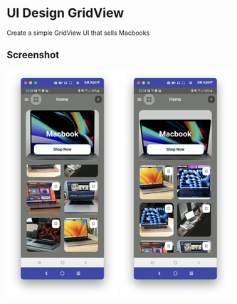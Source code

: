 # UI Design GridView 
Create a simple GridView UI that sells Macbooks

## Screenshot
[<img src="assets/screenshot/img_gridView_1.png" width="250">](assets/screenshot/img_gridView_1.png)
[<img src="assets/screenshot/img_gridView_2.png" width="250">](assets/screenshot/img_gridView_2.png)